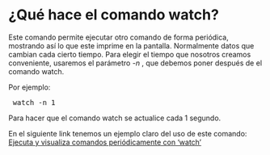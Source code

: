# ¿Qué hace el comando watch?

Este comando permite ejecutar otro comando de forma periódica, 
mostrando así lo que este imprime en la pantalla. Normalmente datos 
que cambian cada cierto tiempo. Para elegir el tiempo que nosotros 
creamos conveniente, usaremos el parámetro _-n_ , que debemos poner 
después de el comando watch.

Por ejemplo:
<pre> watch -n 1
</pre>

Para hacer que el comando watch se actualice cada 1 segundo.

En el siguiente link tenemos un ejemplo claro del uso de este comando: 
[Ejecuta y visualiza comandos periódicamente con 
‘watch’](http://rm-rf.es/linux-ejecuta-visualiza-comandos-periodicamente-watch/)

